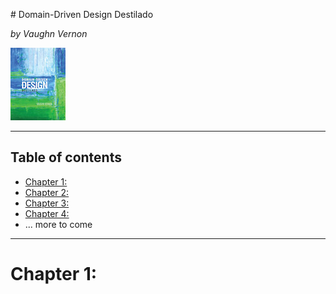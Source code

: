 # Domain-Driven Design Destilado

_by Vaughn Vernon_

![](./resources/domain-driven-design-destilado.jpg "Domain-Driven Design Destilado")

---

## Table of contents

- [Chapter 1: ](#chapter1)
- [Chapter 2: ](#chapter2)
- [Chapter 3: ](#chapter3)
- [Chapter 4: ](#chapter4)
- ... more to come

---

<a name="chapter1">
    <h1>Chapter 1: </h1>
</a>
